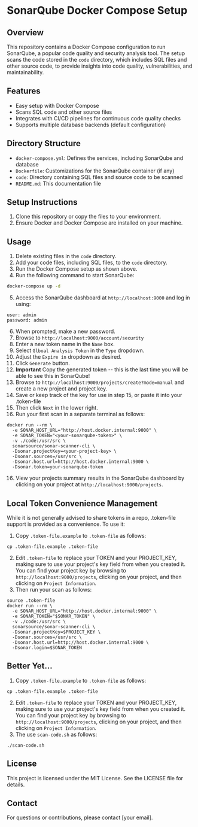 # SonarQube Docker Compose Setup

## Overview
This repository contains a Docker Compose configuration to run SonarQube, a popular code quality and security analysis tool. The setup scans the code stored in the `code` directory, which includes SQL files and other source code, to provide insights into code quality, vulnerabilities, and maintainability.

## Features
- Easy setup with Docker Compose
- Scans SQL code and other source files
- Integrates with CI/CD pipelines for continuous code quality checks
- Supports multiple database backends (default configuration)

## Directory Structure
- `docker-compose.yml`: Defines the services, including SonarQube and database
- `Dockerfile`: Customizations for the SonarQube container (if any)
- `code`: Directory containing SQL files and source code to be scanned
- `README.md`: This documentation file

## Setup Instructions
1. Clone this repository or copy the files to your environment.
2. Ensure Docker and Docker Compose are installed on your machine.

## Usage
1. Delete existing files in the `code` directory.
2. Add your code files, including SQL files, to the `code` directory.
3. Run the Docker Compose setup as shown above.
4. Run the following command to start SonarQube:
```bash
docker-compose up -d
```
5. Access the SonarQube dashboard at `http://localhost:9000` and log in using:
```
user: admin
password: admin
```
6. When prompted, make a new password.
7. Browse to `http://localhost:9000/account/security`
8. Enter a new token name in the `Name` box.
9. Select `Glboal Analysis Token` in the `Type` dropdown.
10. Adjust the `Expire in` dropdown as desired.
11. Click `Generate` button.
12. <b>Important</b> Copy the generated token -- this is the last time you will be able to see this in SonarQube!
12. Browse to `http://localhost:9000/projects/create?mode=manual` and create a new project and project key.
13. Save or keep track of the key for use in step 15, or paste it into your .token-file 
14. Then click `Next` in the lower right.
15. Run your first scan in a separate terminal as follows:
```
docker run --rm \
  -e SONAR_HOST_URL="http://host.docker.internal:9000" \
  -e SONAR_TOKEN="<your-sonarqube-token>" \
  -v ./code:/usr/src \
  sonarsource/sonar-scanner-cli \
  -Dsonar.projectKey=<your-project-key> \
  -Dsonar.sources=/usr/src \
  -Dsonar.host.url=http://host.docker.internal:9000 \
  -Dsonar.token=your-sonarqube-token
```
16. View your projects summary results in the SonarQube dashboard by clicking on your project at `http://localhost:9000/projects`.

## Local Token Convenience Management
While it is not generally advised to share tokens in a repo, .token-file support is provided as a convenience.
To use it:
1. Copy `.token-file.example` to `.token-file` as follows:
```
cp .token-file.example .token-file
```
2. Edit `.token-file` to replace your TOKEN and your PROJECT_KEY, making sure to use your project's key field from when you created it.
You can find your project key by browsing to `http://localhost:9000/projects`, clicking on your project, and then clicking on `Project Information`.
3. Then run your scan as follows:
```
source .token-file
docker run --rm \
  -e SONAR_HOST_URL="http://host.docker.internal:9000" \
  -e SONAR_TOKEN="$SONAR_TOKEN" \
  -v ./code:/usr/src \
  sonarsource/sonar-scanner-cli \
  -Dsonar.projectKey=$PROJECT_KEY \
  -Dsonar.sources=/usr/src \
  -Dsonar.host.url=http://host.docker.internal:9000 \
  -Dsonar.login=$SONAR_TOKEN
```

## Better Yet...

1. Copy `.token-file.example` to `.token-file` as follows:
```
cp .token-file.example .token-file
```
2. Edit `.token-file` to replace your TOKEN and your PROJECT_KEY, making sure to use your project's key field from when you created it.
You can find your project key by browsing to `http://localhost:9000/projects`, clicking on your project, and then clicking on `Project Information`.
3. The use `scan-code.sh` as follows:
```
./scan-code.sh
```

## License
This project is licensed under the MIT License. See the LICENSE file for details.

## Contact
For questions or contributions, please contact [your email].
